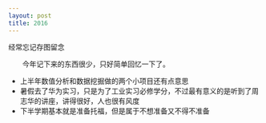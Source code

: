 ```yaml
---
layout: post
title: 2016
---
```


<div class="excerpt">
    经常忘记存图留念
</div>

&emsp;&emsp;今年记下来的东西很少，只好简单回忆一下了。

- 上半年数值分析和数据挖掘做的两个小项目还有点意思
- 暑假去了华为实习，只是为了工业实习必修学分，不过最有意义的是听到了周志华的讲座，讲得很好，人也很有风度
- 下半学期基本就是准备托福，但是属于不想准备又不得不准备<i class="em em-sweat"></i>
